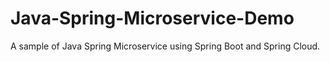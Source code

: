 # Java-Spring-Microservice-Demo
A sample of Java Spring Microservice using Spring Boot and Spring Cloud.
